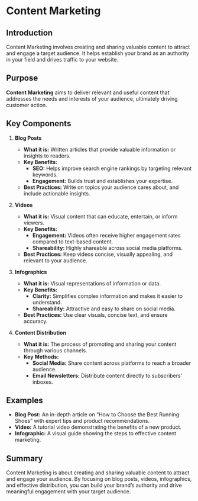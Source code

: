 # Content Marketing

## Introduction
Content Marketing involves creating and sharing valuable content to attract and engage a target audience. It helps establish your brand as an authority in your field and drives traffic to your website.

## Purpose
**Content Marketing** aims to deliver relevant and useful content that addresses the needs and interests of your audience, ultimately driving customer action.

## Key Components

1. **Blog Posts**
   - **What it is:** Written articles that provide valuable information or insights to readers.
   - **Key Benefits:**
     - **SEO:** Helps improve search engine rankings by targeting relevant keywords.
     - **Engagement:** Builds trust and establishes your expertise.
   - **Best Practices:** Write on topics your audience cares about, and include actionable insights.

2. **Videos**
   - **What it is:** Visual content that can educate, entertain, or inform viewers.
   - **Key Benefits:**
     - **Engagement:** Videos often receive higher engagement rates compared to text-based content.
     - **Shareability:** Highly shareable across social media platforms.
   - **Best Practices:** Keep videos concise, visually appealing, and relevant to your audience.

3. **Infographics**
   - **What it is:** Visual representations of information or data.
   - **Key Benefits:**
     - **Clarity:** Simplifies complex information and makes it easier to understand.
     - **Shareability:** Attractive and easy to share on social media.
   - **Best Practices:** Use clear visuals, concise text, and ensure accuracy.

4. **Content Distribution**
   - **What it is:** The process of promoting and sharing your content through various channels.
   - **Key Methods:**
     - **Social Media:** Share content across platforms to reach a broader audience.
     - **Email Newsletters:** Distribute content directly to subscribers’ inboxes.

## Examples
- **Blog Post:** An in-depth article on “How to Choose the Best Running Shoes” with expert tips and product recommendations.
- **Video:** A tutorial video demonstrating the benefits of a new product.
- **Infographic:** A visual guide showing the steps to effective content marketing.

## Summary
Content Marketing is about creating and sharing valuable content to attract and engage your audience. By focusing on blog posts, videos, infographics, and effective distribution, you can build your brand’s authority and drive meaningful engagement with your target audience.


